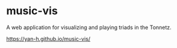 # music-vis
A web application for visualizing and playing triads in the Tonnetz.

https://yan-h.github.io/music-vis/
